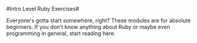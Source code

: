 #Intro Level Ruby Exercises#

Everyone's gotta start somewhere, right? These modules are for absolute beginners. If you don't know anything about Ruby or maybe even programming in general, start reading here.
